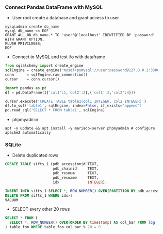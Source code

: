 ### Connect Pandas DataFrame with MySQL
* User root create a database and grant access to user
```shell
mysqladmin create db_name
mysql db_name << EOF 
GRANT ALL ON db_name.* TO 'user'@'localhost' IDENTIFIED BY 'password' WITH GRANT OPTION;
FLUSH PRIVILEGES;
EOF
```
* Connect to MySQL and test i/o with dataframe
```python
from sqlalchemy import create_engine
sqlEngine = create_engine('mysql+pymysql://user:password@127.0.0.1:3306/db_name')  
conn      = sqlEngine.raw_connection() 
cursor    = conn.cursor() 

import pandas as pd
df = pd.DataFrame([{'col1':1,'col2':2},{'col1':3,'col2':4}])

cursor.execute('CREATE TABLE table1(col1 INTEGER, col2 INTEGER)')
df.to_sql('table1', sqlEngine, index=False, if_exists='append') 
pd.read_sql('SELECT * FROM table1', sqlEngine)
```
* phpmyadmin
```
apt -y update && apt install -y mariadb-server phpmyadmin # configure apache2 automatically
```
### SQLite
* Delete duplicated rows
```sql 
CREATE TABLE sifts_1 (pdb_accessionid TEXT,
                      pdb_chainid     TEXT,
                      pdb_resnum      TEXT,
                      pdb_resname     TEXT, 
                      idx             INTEGER); 

INSERT INTO sifts_1 SELECT *, ROW_NUMBER() OVER(PARTITION BY pdb_accessionid, pdb_chainid, pdb_resnum) AS idx FROM sifts 
DELETE FROM sifts_1 WHERE idx>1 
VACUUM
```
* SELECT every other 20 rows
```sql
SELECT * FROM (
  SELECT *, ROW_NUMBER() OVER(ORDER BY timestamp) AS col_bar FROM log
) table_foo WHERE table_foo.col_bar % 20 = 0 
``` 
